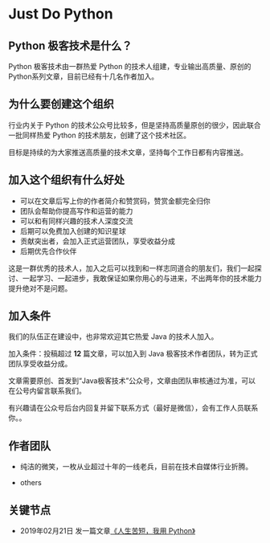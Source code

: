 #  Just Do Python

## Python 极客技术是什么？

Python 极客技术由一群热爱 Python 的技术人组建，专业输出高质量、原创的 Python系列文章，目前已经有十几名作者加入。


## 为什么要创建这个组织

行业内关于 Python 的技术公众号比较多，但是坚持高质量原创的很少，因此联合一批同样热爱 Python 的技术朋友，创建了这个技术社区。

目标是持续的为大家推送高质量的技术文章，坚持每个工作日都有内容推送。


## 加入这个组织有什么好处

- 可以在文章后写上你的作者简介和赞赏码，赞赏金额完全归你
- 团队会帮助你提高写作和运营的能力
- 可以和有同样兴趣的技术人深度交流
- 后期可以免费加入创建的知识星球
- 贡献突出者，会加入正式运营团队，享受收益分成
- 后期优先合作伙伴

这是一群优秀的技术人，加入之后可以找到和一样志同道合的朋友们，我们一起探讨、一起学习、一起进步，我敢保证如果你用心的与进来，不出两年你的技术能力提升绝对不是问题。


## 加入条件

我们的队伍正在建设中，也非常欢迎其它热爱 Java 的技术人加入。

加入条件：投稿超过 **12** 篇文章，可以加入到 Java 极客技术作者团队，转为正式团队享受收益分成。

文章需要原创、首发到“Java极客技术”公众号，文章由团队审核通过为准，可以在公号内留言联系我们。

有兴趣请在公众号后台内回复并留下联系方式（最好是微信），会有工作人员联系你。。


## 作者团队

- 纯洁的微笑，一枚从业超过十年的一线老兵，目前在技术自媒体行业折腾。

- others



## 关键节点

- 2019年02月21日 发一篇文章[《人生苦短，我用 Python》](https://mp.weixin.qq.com/s/6cv-9_oYhfycapRPTxmjmQ)
